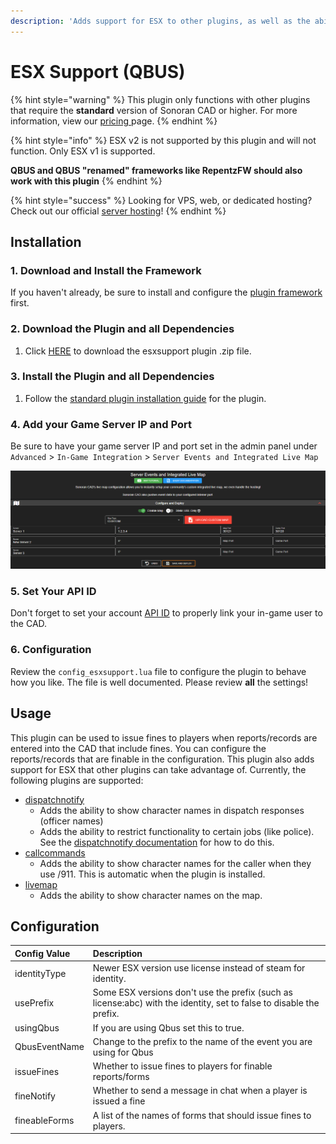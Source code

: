 ```yaml
---
description: 'Adds support for ESX to other plugins, as well as the ability to issue fines.'
---
```


# ESX Support \(QBUS\)

{% hint style="warning" %}
This plugin only functions with other plugins that require the **standard** version of Sonoran CAD or higher. For more information, view our [pricing ](https://github.com/Sonoran-Software/SonoranCAD-Documentation/blob/master/pricing/faq)page.
{% endhint %}

{% hint style="info" %}
ESX v2 is not supported by this plugin and will not function. Only ESX v1 is supported.

**QBUS and QBUS "renamed" frameworks like RepentzFW should also work with this plugin**
{% endhint %}

{% hint style="success" %}
Looking for VPS, web, or dedicated hosting? Check out our official [server hosting](../../../other-products/server-hosting.md)!
{% endhint %}

## Installation

### 1. Download and Install the Framework

If you haven't already, be sure to install and configure the [plugin framework](https://github.com/Sonoran-Software/SonoranCAD-Documentation/blob/master/integration-plugins/integration-plugins/framework-installation.md) first.

### 2. Download the Plugin and all Dependencies

1. Click [HERE](https://github.com/Sonoran-Software/sonoran_esxsupport/releases/tag/latest) to download the esxsupport plugin .zip file.

### 3. Install the Plugin and all Dependencies

1. Follow the [standard plugin installation guide](https://github.com/Sonoran-Software/SonoranCAD-Documentation/blob/master/integration-plugins/integration-plugins/plugin-installation) for the plugin.

### 4. Add your Game Server IP and Port

Be sure to have your game server IP and port set in the admin panel under `Advanced` &gt; `In-Game Integration` &gt; `Server Events and Integrated Live Map`

![Sonoran CAD - Server IP and Port](../../../.gitbook/assets/image%20%28220%29.png)

### 5. Set Your API ID

Don't forget to set your account [API ID](../../../sonoran-cad/api-integration/getting-started/setting-your-api-id.md) to properly link your in-game user to the CAD.

### 6. Configuration

Review the `config_esxsupport.lua` file to configure the plugin to behave how you like. The file is well documented. Please review **all** the settings!

## Usage

This plugin can be used to issue fines to players when reports/records are entered into the CAD that include fines. You can configure the reports/records that are finable in the configuration. This plugin also adds support for ESX that other plugins can take advantage of. Currently, the following plugins are supported:

* [dispatchnotify](dispatch-notify.md)
  * Adds the ability to show character names in dispatch responses \(officer names\)
  * Adds the ability to restrict functionality to certain jobs \(like police\). See the [dispatchnotify documentation](dispatch-notify.md) for how to do this.
* [callcommands](call-commands.md)
  * Adds the ability to show character names for the caller when they use /911. This is automatic when the plugin is installed.
* [livemap](live-map/)
  * Adds the ability to show character names on the map.

## Configuration

| Config Value | Description |
| :--- | :--- |
| identityType | Newer ESX version use license instead of steam for identity. |
| usePrefix | Some ESX versions don't use the prefix \(such as license:abc\) with the identity, set to false to disable the prefix. |
| usingQbus | If you are using Qbus set this to true. |
| QbusEventName | Change to the prefix to the name of the event you are using for Qbus |
| issueFines | Whether to issue fines to players for finable reports/forms |
| fineNotify | Whether to send a message in chat when a player is issued a fine |
| fineableForms | A list of the names of forms that should issue fines to players. |

